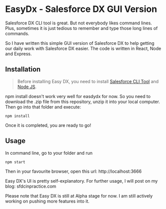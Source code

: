 # EasyDx - Salesforce DX GUI Version
Salesforce DX CLI tool is great. But not everybody likes command lines. Plus, sometimes it is just tedious to remember and type those long lines of commands. 

So I have written this simple GUI version of Salesforce DX to help getting our daily work with Salesforce DX easier. The code is written in React, Node and Express. 

## Installation

> Before installing Easy DX, you need to install [Salesforce CLI Tool](https://developer.salesforce.com/tools/sfdxcli) and [Node JS](https://nodejs.org/en/). 

npm install doesn't work very well for easdydx for now. So you need to download the .zip file from this repository, unzip it into your local computer. Then go into that folder and execute: 
```shell
npm install
``` 

Once it is completed, you are ready to go! 

## Usage

In command line, go to your folder and run 
```shell
npm start
```

Then in your favourite browser, open this url: http://localhost:3666

Easy DX's UI is pretty self-explanatory. For further usage, I will post on my blog: sfdcinpractice.com 

Please note that Easy DX is still at Alpha stage for now. I am still actively working on pushing more features into it. 


